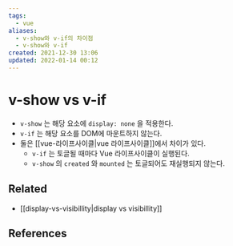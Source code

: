 ```yaml
---
tags:
  - vue
aliases:
  - v-show와 v-if의 차이점
  - v-show와 v-if
created: 2021-12-30 13:06
updated: 2022-01-14 00:12
---
```


# v-show vs v-if

- `v-show` 는 해당 요소에 `display: none` 을 적용한다.
- `v-if` 는 해당 요소를 DOM에 마운트하지 않는다.
- 둘은 [[vue-라이프사이클|vue 라이프사이클]]에서 차이가 있다.
  - `v-if` 는 토글될 때마다 Vue 라이프사이클이 실행된다.
  - `v-show` 의 `created` 와 `mounted` 는 토글되어도 재실행되지 않는다.

## Related

- [[display-vs-visibillity|display vs visibillity]]

## References
